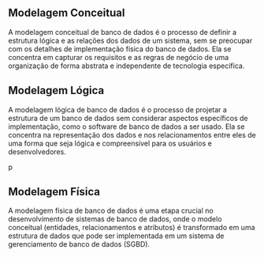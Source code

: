
## Modelagem Conceitual 

<p>A modelagem conceitual de banco de dados é o processo de definir a estrutura lógica e as relações dos dados de um sistema, sem se preocupar com os detalhes de implementação física do banco de dados. Ela se concentra em capturar os requisitos e as regras de negócio de uma organização de forma abstrata e independente de tecnologia específica.</p>


## Modelagem Lógica 

 <p>A modelagem lógica de banco de dados é o processo de projetar a estrutura de um banco de dados sem considerar aspectos específicos de implementação, como o software de banco de dados a ser usado. Ela se concentra na representação dos dados e nos relacionamentos entre eles de uma forma que seja lógica e compreensível para os usuários e desenvolvedores.</p>p

## Modelagem Física 

<p>A modelagem física de banco de dados é uma etapa crucial no desenvolvimento de sistemas de banco de dados, onde o modelo conceitual (entidades, relacionamentos e atributos) é transformado em uma estrutura de dados que pode ser implementada em um sistema de gerenciamento de banco de dados (SGBD).</p>
